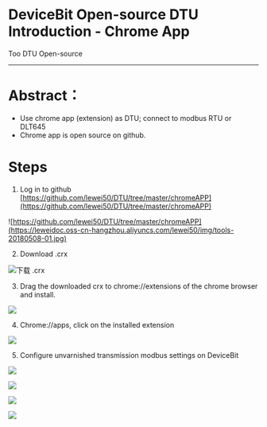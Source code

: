 # DeviceBit Open-source DTU Introduction - Chrome App

Too  DTU Open-source

---
# Abstract：
- Use chrome app (extension) as DTU; connect to modbus RTU or DLT645
- Chrome app is open source on github.

# Steps
1. Log in to github
[https://github.com/lewei50/DTU/tree/master/chromeAPP](https://github.com/lewei50/DTU/tree/master/chromeAPP)

![https://github.com/lewei50/DTU/tree/master/chromeAPP](https://leweidoc.oss-cn-hangzhou.aliyuncs.com/lewei50/img/tools-20180508-01.jpg)

2. Download .crx

![下载 .crx](https://leweidoc.oss-cn-hangzhou.aliyuncs.com/lewei50/img/tools-20180508-2.jpg)

3. Drag the downloaded crx to chrome://extensions of  the chrome browser and install.

![](https://leweidoc.oss-cn-hangzhou.aliyuncs.com/lewei50/img/devicebitmanual-xj-20180930-61.jpg)


4. Chrome://apps, click on the installed extension  

![](https://leweidoc.oss-cn-hangzhou.aliyuncs.com/lewei50/img/devicebitmanual-xj-20180930-62.jpg)


5.  Configure  unvarnished transmission modbus settings on DeviceBit

![](https://leweidoc.oss-cn-hangzhou.aliyuncs.com/lewei50/img/devicebitmanual-xj-20180930-63.jpg)

  
    
![](https://leweidoc.oss-cn-hangzhou.aliyuncs.com/lewei50/img/devicebitmanual-xj-20180930-64.jpg)


    
![](https://leweidoc.oss-cn-hangzhou.aliyuncs.com/lewei50/img/devicebitmanual-xj-20180930-65.jpg)


   
 ![](https://leweidoc.oss-cn-hangzhou.aliyuncs.com/lewei50/img/devicebitmanual-xj-20180930-66.jpg)



